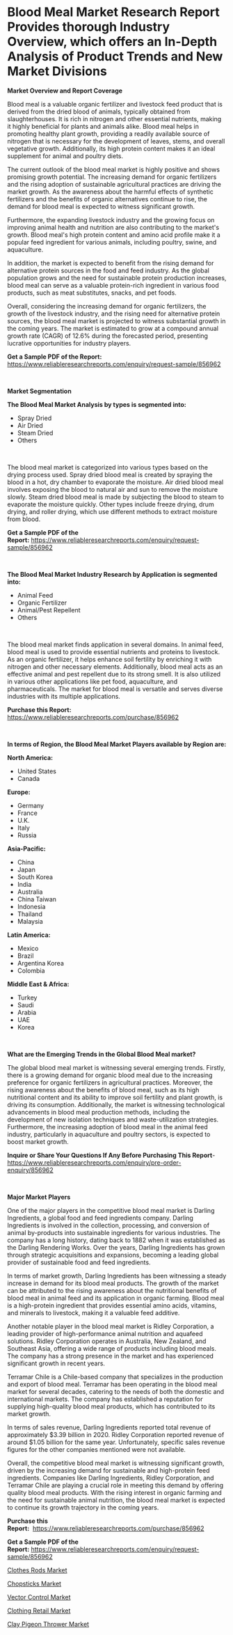 <p><h1>Blood Meal Market Research Report Provides thorough Industry Overview, which offers an In-Depth Analysis of Product Trends and New Market Divisions</h1></p><p><strong>Market Overview and Report Coverage</strong></p>
<p><p>Blood meal is a valuable organic fertilizer and livestock feed product that is derived from the dried blood of animals, typically obtained from slaughterhouses. It is rich in nitrogen and other essential nutrients, making it highly beneficial for plants and animals alike. Blood meal helps in promoting healthy plant growth, providing a readily available source of nitrogen that is necessary for the development of leaves, stems, and overall vegetative growth. Additionally, its high protein content makes it an ideal supplement for animal and poultry diets.</p><p>The current outlook of the blood meal market is highly positive and shows promising growth potential. The increasing demand for organic fertilizers and the rising adoption of sustainable agricultural practices are driving the market growth. As the awareness about the harmful effects of synthetic fertilizers and the benefits of organic alternatives continue to rise, the demand for blood meal is expected to witness significant growth.</p><p>Furthermore, the expanding livestock industry and the growing focus on improving animal health and nutrition are also contributing to the market's growth. Blood meal's high protein content and amino acid profile make it a popular feed ingredient for various animals, including poultry, swine, and aquaculture.</p><p>In addition, the market is expected to benefit from the rising demand for alternative protein sources in the food and feed industry. As the global population grows and the need for sustainable protein production increases, blood meal can serve as a valuable protein-rich ingredient in various food products, such as meat substitutes, snacks, and pet foods.</p><p>Overall, considering the increasing demand for organic fertilizers, the growth of the livestock industry, and the rising need for alternative protein sources, the blood meal market is projected to witness substantial growth in the coming years. The market is estimated to grow at a compound annual growth rate (CAGR) of 12.6% during the forecasted period, presenting lucrative opportunities for industry players.</p></p>
<p><strong>Get a Sample PDF of the Report:</strong> <a href="https://www.reliableresearchreports.com/enquiry/request-sample/856962">https://www.reliableresearchreports.com/enquiry/request-sample/856962</a></p>
<p>&nbsp;</p>
<p><strong>Market Segmentation</strong></p>
<p><strong>The Blood Meal Market Analysis by types is segmented into:</strong></p>
<p><ul><li>Spray Dried</li><li>Air Dried</li><li>Steam Dried</li><li>Others</li></ul></p>
<p>&nbsp;</p>
<p><p>The blood meal market is categorized into various types based on the drying process used. Spray dried blood meal is created by spraying the blood in a hot, dry chamber to evaporate the moisture. Air dried blood meal involves exposing the blood to natural air and sun to remove the moisture slowly. Steam dried blood meal is made by subjecting the blood to steam to evaporate the moisture quickly. Other types include freeze drying, drum drying, and roller drying, which use different methods to extract moisture from blood.</p></p>
<p><strong>Get a Sample PDF of the Report:</strong>&nbsp;<a href="https://www.reliableresearchreports.com/enquiry/request-sample/856962">https://www.reliableresearchreports.com/enquiry/request-sample/856962</a></p>
<p>&nbsp;</p>
<p><strong>The Blood Meal Market Industry Research by Application is segmented into:</strong></p>
<p><ul><li>Animal Feed</li><li>Organic Fertilizer</li><li>Animal/Pest Repellent</li><li>Others</li></ul></p>
<p>&nbsp;</p>
<p><p>The blood meal market finds application in several domains. In animal feed, blood meal is used to provide essential nutrients and proteins to livestock. As an organic fertilizer, it helps enhance soil fertility by enriching it with nitrogen and other necessary elements. Additionally, blood meal acts as an effective animal and pest repellent due to its strong smell. It is also utilized in various other applications like pet food, aquaculture, and pharmaceuticals. The market for blood meal is versatile and serves diverse industries with its multiple applications.</p></p>
<p><strong>Purchase this Report:</strong>&nbsp; <a href="https://www.reliableresearchreports.com/purchase/856962">https://www.reliableresearchreports.com/purchase/856962</a></p>
<p>&nbsp;</p>
<p><strong>In terms of Region, the Blood Meal Market Players available by Region are:</strong></p>
<p>
    <p> <strong> North America: </strong>
        <ul>
            <li>United States</li>
            <li>Canada</li>
        </ul>
        </p> 
    <p> <strong> Europe: </strong>
        <ul>
            <li>Germany</li>
            <li>France</li>
            <li>U.K.</li>
            <li>Italy</li>
            <li>Russia</li>
        </ul>
        </p> 
    <p> <strong> Asia-Pacific: </strong>
        <ul>
            <li>China</li>
            <li>Japan</li>
            <li>South Korea</li>
            <li>India</li>
            <li>Australia</li>
            <li>China Taiwan</li>
            <li>Indonesia</li>
            <li>Thailand</li>
            <li>Malaysia</li>
        </ul>
        </p> 
    <p> <strong> Latin America: </strong>
        <ul>
            <li>Mexico</li>
            <li>Brazil</li>
            <li>Argentina Korea</li>
            <li>Colombia</li>
        </ul>
        </p> 
    <p> <strong> Middle East & Africa: </strong>
        <ul>
            <li>Turkey</li>
            <li>Saudi</li>
            <li>Arabia</li>
            <li>UAE</li>
            <li>Korea</li>
        </ul>
    </p>
    </p>
<p>&nbsp;</p>
<p><strong>What are the Emerging Trends in the Global Blood Meal market?</strong></p>
<p><p>The global blood meal market is witnessing several emerging trends. Firstly, there is a growing demand for organic blood meal due to the increasing preference for organic fertilizers in agricultural practices. Moreover, the rising awareness about the benefits of blood meal, such as its high nutritional content and its ability to improve soil fertility and plant growth, is driving its consumption. Additionally, the market is witnessing technological advancements in blood meal production methods, including the development of new isolation techniques and waste-utilization strategies. Furthermore, the increasing adoption of blood meal in the animal feed industry, particularly in aquaculture and poultry sectors, is expected to boost market growth.</p></p>
<p><strong>Inquire or Share Your Questions If Any Before Purchasing This Report</strong>- <a href="https://www.reliableresearchreports.com/enquiry/pre-order-enquiry/856962">https://www.reliableresearchreports.com/enquiry/pre-order-enquiry/856962</a></p>
<p>&nbsp;</p>
<p><strong>Major Market Players</strong></p>
<p><p>One of the major players in the competitive blood meal market is Darling Ingredients, a global food and feed ingredients company. Darling Ingredients is involved in the collection, processing, and conversion of animal by-products into sustainable ingredients for various industries. The company has a long history, dating back to 1882 when it was established as the Darling Rendering Works. Over the years, Darling Ingredients has grown through strategic acquisitions and expansions, becoming a leading global provider of sustainable food and feed ingredients.</p><p>In terms of market growth, Darling Ingredients has been witnessing a steady increase in demand for its blood meal products. The growth of the market can be attributed to the rising awareness about the nutritional benefits of blood meal in animal feed and its application in organic farming. Blood meal is a high-protein ingredient that provides essential amino acids, vitamins, and minerals to livestock, making it a valuable feed additive.</p><p>Another notable player in the blood meal market is Ridley Corporation, a leading provider of high-performance animal nutrition and aquafeed solutions. Ridley Corporation operates in Australia, New Zealand, and Southeast Asia, offering a wide range of products including blood meals. The company has a strong presence in the market and has experienced significant growth in recent years.</p><p>Terramar Chile is a Chile-based company that specializes in the production and export of blood meal. Terramar has been operating in the blood meal market for several decades, catering to the needs of both the domestic and international markets. The company has established a reputation for supplying high-quality blood meal products, which has contributed to its market growth.</p><p>In terms of sales revenue, Darling Ingredients reported total revenue of approximately $3.39 billion in 2020. Ridley Corporation reported revenue of around $1.05 billion for the same year. Unfortunately, specific sales revenue figures for the other companies mentioned were not available.</p><p>Overall, the competitive blood meal market is witnessing significant growth, driven by the increasing demand for sustainable and high-protein feed ingredients. Companies like Darling Ingredients, Ridley Corporation, and Terramar Chile are playing a crucial role in meeting this demand by offering quality blood meal products. With the rising interest in organic farming and the need for sustainable animal nutrition, the blood meal market is expected to continue its growth trajectory in the coming years.</p></p>
<p><strong>Purchase this Report:</strong>&nbsp;&nbsp;<a href="https://www.reliableresearchreports.com/purchase/856962">https://www.reliableresearchreports.com/purchase/856962</a></p>
<p></p>
<p><strong>Get a Sample PDF of the Report:</strong>&nbsp;<a href="https://www.reliableresearchreports.com/enquiry/request-sample/856962">https://www.reliableresearchreports.com/enquiry/request-sample/856962</a></p>
<p><p><a href="https://medium.com/@royross51/clothes-rods-market-analysis-and-sze-forecasted-for-period-from-2023-to-2030-f545fdd73a98">Clothes Rods Market</a></p><p><a href="https://medium.com/@frankpeters35/chopsticks-market-outlook-industry-overview-and-forecast-2023-to-2030-bbd17d8adc34">Chopsticks Market</a></p><p><a href="https://github.com/GroverBarry/Market-Research-Report-List-2/blob/main/vector-control-market.md">Vector Control Market</a></p><p><a href="https://medium.com/@henrywheeler53/clothing-retail-market-analysis-and-sze-forecasted-for-period-from-2023-to-2030-bd8751eb89a7">Clothing Retail Market</a></p><p><a href="https://medium.com/@timothychapman46/clay-pigeon-thrower-market-trends-and-market-analysis-forecasted-for-period-2023-2030-c8094cc729cf">Clay Pigeon Thrower Market</a></p></p>